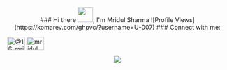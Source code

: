 <div align="center">
### Hi there <img src="https://raw.githubusercontent.com/MartinHeinz/MartinHeinz/master/wave.gif" width="35">, I'm Mridul Sharma
![Profile Views](https://komarev.com/ghpvc/?username=U-007)
### Connect with me:
<p align="left">
<a href="https://twitter.com/@16_mridul" target="blank"><img align="center" src="https://raw.githubusercontent.com/rahuldkjain/github-profile-readme-generator/master/src/images/icons/Social/twitter.svg" alt="@16_mridul" height="30" width="40" /></a>
 <a href="https://instagram.com/mridul_._sharma" target="blank"><img align="center" src="https://raw.githubusercontent.com/rahuldkjain/github-profile-readme-generator/master/src/images/icons/Social/instagram.svg" alt="mridul_._sharma" height="30" width="40" /></a>
</p>  
<img src="https://github-readme-stats.vercel.app/api?username=U-007&&show_icons=true&title_color=ffffff&icon_color=bb2acf&text_color=daf7dc&bg_color=151515">
</div>
